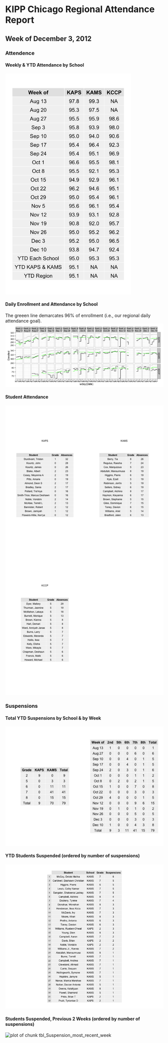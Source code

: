 KIPP Chicago Regional Attendance Report
========================================================
Week of December 3, 2012
--------------------------------------------------------

### Attendence













#### Weekly & YTD Attendance by School
<img src="figure/tbl_Weekly_Attendance.png" width="400"   alt="plot of chunk tbl_Weekly_Attendance" title="plot of chunk tbl_Weekly_Attendance" /> 

#### Daily Enrollment and Attendance by School
The greeen line demarcates 96% of enrollment (i.e., our regional daily attendance goal).
![plot of chunk fig_Daily_Attendence](figure/fig_Daily_Attendence.png) 

#### Student Attendance 
![plot of chunk Student_Attendence](figure/Student_Attendence.png) 



### Suspensions


#### Total YTD Suspensions by School & by Week
![plot of chunk tbl_Suspensions](figure/tbl_Suspensions.png) 

#### YTD Students Suspended (ordered by number of suspensions)
![plot of chunk tbl_Suspensions_Leaderboard](figure/tbl_Suspensions_Leaderboard.png) 

#### Students Suspended, Previous 2 Weeks (ordered by number of suspensions)
![plot of chunk tbl_Suspension_most_recent_week](figure/tbl_Suspension_most_recent_week.png) 



